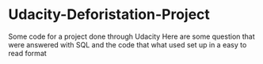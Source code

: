 # Udacity-Deforistation-Project
Some code for a project done through Udacity
Here are some question that were answered with SQL and the code that what used set up in a easy to read format
